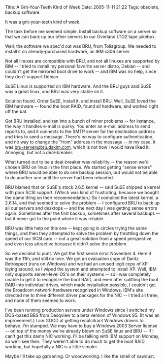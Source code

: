 Title: A Grit-Your-Teeth Kind of Week
Date: 2005-11-11 21:22
Tags: obsolete, backup software

It was a grit-your-teeth kind of week.

The task before me seemed simple. Install backup software on a server so
that we can back up our other servers to our Overland LTO2 tape jukebox.

Well, the software we spec'd out was BRU, from Tolisgroup. We needed to
install it on already-purchased hardware, an IBM x306 server.

Not all linuxes are compatible with BRU, and not all linuxes are
supported by IBM -- I tried to install my personal favorite server
distro, Debian -- and couldn't get the mirrored boot drive to work --
and IBM was no help, since they don't support Debian.

SuSE Linux is supported on IBM hardware. And the BRU guys said SuSE was
a great linux, and BRU was very stable on it.

Solution found. Order SuSE, install it, and install BRU. Well, SuSE
loved the IBM hardware -- found the boot RAID, found all hardware, and
worked right off the bat.

Got BRU installed, and ran into a bunch of minor problems -- for
instance, the way it handles e-mail is quirky. You enter an e-mail
address to send reports to, and it connects to the SMTP server for the
destination address and tries to send a message. There's no way to
configure authentication, and no way to change the "from" address in the
message -- in my case, it was bru-server@bru.dakim.com, which is not how
I would have liked it. Annoying, but not a deal-breaker.

What turned out to be a deal-breaker was reliability -- the reason we'd
chosen BRU on linux in the first place. We started getting "sense
errors" where BRU would be able to do one backup session, but would not
be able to do another one until the server had been rebooted.

BRU blamed that on SuSE's stock 2.6.5 kernel -- said SuSE shipped a
kernel with poor SCSI support. (Which was kind of frustrating, because
we bought the damn thing on their recommendation.) So I compiled the
latest kernel, a 2.6.14, and that seemed to solve the problem -- I
configured BRU to back up all our servers and desktops -- and the next
day I was getting sense errors again. Sometimes after the first backup,
sometimes after several backups -- but it never got to the point where
it was reliable.

BRU was little help on this one -- kept going in circles trying the same
things, and then they attempted to solve the problem by throttling down
the speed of our SCSI card -- not a great solution from a speed
perspective, and even less attractive because it didn't solve the
problem.

So we decided to punt. We got the first sense error November 4. Here it
was the 11th, and still no love. We got an evaluation copy of Dantz
Retrospect (runs on Windows) and we had an unused legit copy of XP
laying around, so I wiped the system and attempted to install XP. Well,
IBM only supports server-level OS's on their systems -- so I was
completely unable to get it to recognize the boot RAID, and even after
splitting the boot RAID into individual drives, which made installation
possible, I couldn't get the Broadcom network hardware recognized in
Windows. IBM's site directed me to three different driver packages for
the NIC -- I tried all three, and none of them seemed to work.

I've been running production servers under Windows since I switched my
DOS-based BBS from Desqview to a beta version of Windows 95. (It was an
improvement.) I am GOOD at getting recalcitrant Windows drivers to
behave. I'm stumped. We may have to buy a Windows 2003 Server license --
on top of the money we've already blown on SuSE linux and BRU -- if I
can't get this damn NIC working. I'll be talking with IBM support on
Monday, so we'll see then. They weren't able to do much to get the boot
RAID working, but hopefully a NIC is a little simpler.

Maybe I'll take up gardening. Or woodworking. I like the smell of
sawdust.

